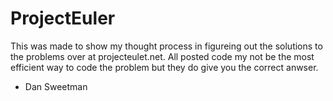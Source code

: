 # ProjectEuler
This was made to show my thought process in figureing out the solutions to the problems over at projecteulet.net. All posted code my not be the most efficient way to code the problem but they do give you the correct anwser.

- Dan Sweetman
